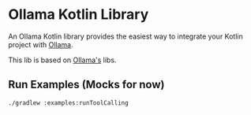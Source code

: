 # Ollama Kotlin Library
An Ollama Kotlin library provides the easiest way to integrate your Kotlin project with [Ollama](https://github.com/ollama).

This lib is based on [Ollama's](https://github.com/ollama/ollama-js) libs.

## Run Examples (Mocks for now)
```bash
./gradlew :examples:runToolCalling
```